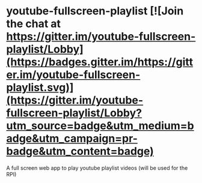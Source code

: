 # youtube-fullscreen-playlist  [![Join the chat at https://gitter.im/youtube-fullscreen-playlist/Lobby](https://badges.gitter.im/https://gitter.im/youtube-fullscreen-playlist.svg)](https://gitter.im/youtube-fullscreen-playlist/Lobby?utm_source=badge&utm_medium=badge&utm_campaign=pr-badge&utm_content=badge)
A full screen web app to play youtube playlist videos (will be used for the RPI) 
